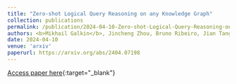 ```yaml
---
title: "Zero-shot Logical Query Reasoning on any Knowledge Graph"
collection: publications
permalink: /publication/2024-04-10-Zero-shot-Logical-Query-Reasoning-on-any-Knowledge-Graph
authors: <b>Mikhail Galkin</b>, Jincheng Zhou, Bruno Ribeiro, Jian Tang, Zhaocheng Zhu
date: 2024-04-10
venue: 'arxiv'
paperurl: https://arxiv.org/abs/2404.07198
---
```

[Access paper here](https://arxiv.org/abs/2404.07198){:target="_blank"}
